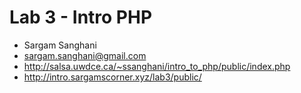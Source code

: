 # Lab 3 - Intro PHP

* Sargam Sanghani
* sargam.sanghani@gmail.com
* http://salsa.uwdce.ca/~ssanghani/intro_to_php/public/index.php
* http://intro.sargamscorner.xyz/lab3/public/